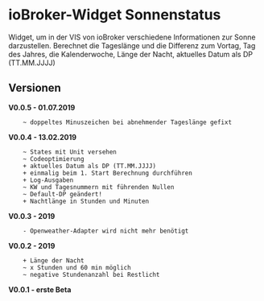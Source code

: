 # ioBroker-Widget Sonnenstatus

Widget, um in der VIS von ioBroker verschiedene Informationen zur Sonne darzustellen.
Berechnet die Tageslänge und die Differenz zum Vortag, Tag des Jahres, die Kalenderwoche, Länge der Nacht, aktuelles Datum als DP (TT.MM.JJJJ)


## Versionen
**V0.0.5 - 01.07.2019**
```
    ~ doppeltes Minuszeichen bei abnehmender Tageslänge gefixt
```
**V0.0.4 - 13.02.2019**
```
    ~ States mit Unit versehen
    ~ Codeoptimierung
    + aktuelles Datum als DP (TT.MM.JJJJ)     
    + einmalig beim 1. Start Berechnung durchführen
    + Log-Ausgaben    
    ~ KW und Tagesnummern mit führenden Nullen
    ~ Default-DP geändert!
    + Nachtlänge in Stunden und Minuten
```        
**V0.0.3 - 2019**
```
    - Openweather-Adapter wird nicht mehr benötigt
```         
**V0.0.2 - 2019**
```
    + Länge der Nacht
    ~ x Stunden und 60 min möglich
    ~ negative Stundenanzahl bei Restlicht
```    
**V0.0.1 - erste Beta**
